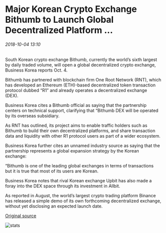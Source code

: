 # Major Korean Crypto Exchange Bithumb to Launch Global Decentralized Platform ...

###### 2018-10-04 13:10

South Korean crypto exchange Bithumb, currently the world’s sixth largest by daily traded volume, will open a global decentralized crypto exchange, Business Korea reports Oct. 4.

Bithumb has partnered with blockchain firm One Root Network (RNT), which has developed an Ethereum (ETH)-based decentralized token transaction protocol dubbed “R1” and already operates a decentralized exchange (DEX).

Business Korea cites a Bithumb official as saying that the partnership centers on technical support, clarifying that “Bithumb DEX will be operated by its overseas subsidiary.

As RNT has outlined, its project aims to enable traffic holders such as Bithumb to build their own decentralized platforms, and share transaction data and liquidity with other R1 protocol users as part of a wider ecosystem.

Business Korea further cites an unnamed industry source as saying that the partnership represents a global expansion strategy by the Korean exchange:

“Bithumb is one of the leading global exchanges in terms of transactions but it is true that most of its users are Korean.

Business Korea notes that rival Korean exchange Upbit has also made a foray into the DEX space through its investment in Allbit.

As reported in August, the world’s largest crypto trading platform Binance has released a simple demo of its own forthcoming decentralized exchange, without yet disclosing an expected launch date.

[Original source](https://cointelegraph.com/news/major-korean-crypto-exchange-bithumb-to-launch-global-decentralized-platform)

![stats](https://c.statcounter.com/11760860/0/a89fa40b/1/ "stats")